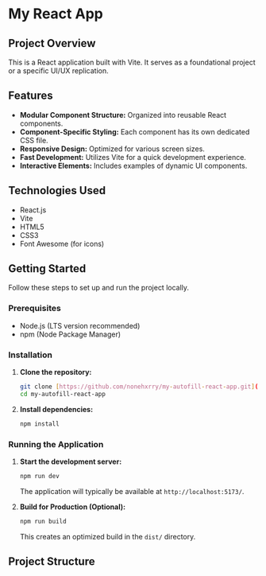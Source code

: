 # My React App

## Project Overview

This is a React application built with Vite. It serves as a foundational project or a specific UI/UX replication.

## Features

* **Modular Component Structure:** Organized into reusable React components.
* **Component-Specific Styling:** Each component has its own dedicated CSS file.
* **Responsive Design:** Optimized for various screen sizes.
* **Fast Development:** Utilizes Vite for a quick development experience.
* **Interactive Elements:** Includes examples of dynamic UI components.

## Technologies Used

* React.js
* Vite
* HTML5
* CSS3
* Font Awesome (for icons)

## Getting Started

Follow these steps to set up and run the project locally.

### Prerequisites

* Node.js (LTS version recommended)
* npm (Node Package Manager)

### Installation

1.  **Clone the repository:**
    ```bash
    git clone [https://github.com/nonehxrry/my-autofill-react-app.git](https://github.com/nonehxrry/my-autofill-react-app.git)
    cd my-autofill-react-app
    ```
2.  **Install dependencies:**
    ```bash
    npm install
    ```

### Running the Application

1.  **Start the development server:**
    ```bash
    npm run dev
    ```
    The application will typically be available at `http://localhost:5173/`.

2.  **Build for Production (Optional):**
    ```bash
    npm run build
    ```
    This creates an optimized build in the `dist/` directory.

## Project Structure
